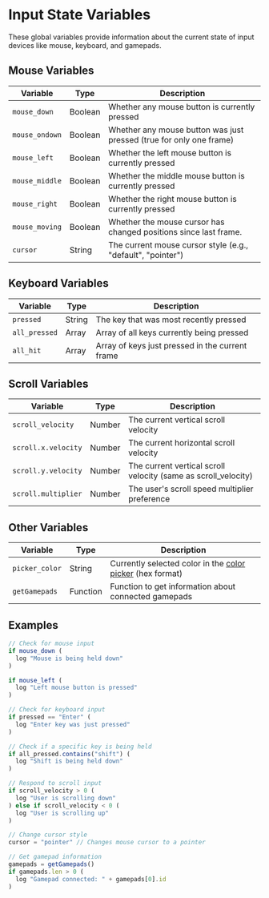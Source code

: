 # Input State Variables

These global variables provide information about the current state of input devices like mouse, keyboard, and gamepads.

## Mouse Variables

| Variable | Type | Description |
| --- | --- | --- |
| `mouse_down` | Boolean | Whether any mouse button is currently pressed |
| `mouse_ondown` | Boolean | Whether any mouse button was just pressed (true for only one frame) |
| `mouse_left` | Boolean | Whether the left mouse button is currently pressed |
| `mouse_middle` | Boolean | Whether the middle mouse button is currently pressed |
| `mouse_right` | Boolean | Whether the right mouse button is currently pressed |
| `mouse_moving` | Boolean | Whether the mouse cursor has changed positions since last frame. |
| `cursor` | String | The current mouse cursor style (e.g., "default", "pointer") |

## Keyboard Variables

| Variable | Type | Description |
| --- | --- | --- |
| `pressed` | String | The key that was most recently pressed |
| `all_pressed` | Array | Array of all keys currently being pressed |
| `all_hit` | Array | Array of keys just pressed in the current frame |

## Scroll Variables

| Variable | Type | Description |
| --- | --- | --- |
| `scroll_velocity` | Number | The current vertical scroll velocity |
| `scroll.x.velocity` | Number | The current horizontal scroll velocity |
| `scroll.y.velocity` | Number | The current vertical scroll velocity (same as scroll_velocity) |
| `scroll.multiplier` | Number | The user's scroll speed multiplier preference |

## Other Variables

| Variable | Type | Description |
| --- | --- | --- |
| `picker_color` | String | Currently selected color in the [color picker](../commands/basics/color-picker.md) (hex format) |
| `getGamepads` | Function | Function to get information about connected gamepads |

## Examples

```javascript
// Check for mouse input
if mouse_down (
  log "Mouse is being held down"
)

if mouse_left (
  log "Left mouse button is pressed"
)

// Check for keyboard input
if pressed == "Enter" (
  log "Enter key was just pressed"
)

// Check if a specific key is being held
if all_pressed.contains("shift") (
  log "Shift is being held down"
)

// Respond to scroll input
if scroll_velocity > 0 (
  log "User is scrolling down"
) else if scroll_velocity < 0 (
  log "User is scrolling up"
)

// Change cursor style
cursor = "pointer" // Changes mouse cursor to a pointer

// Get gamepad information
gamepads = getGamepads()
if gamepads.len > 0 (
  log "Gamepad connected: " + gamepads[0].id
)
```
